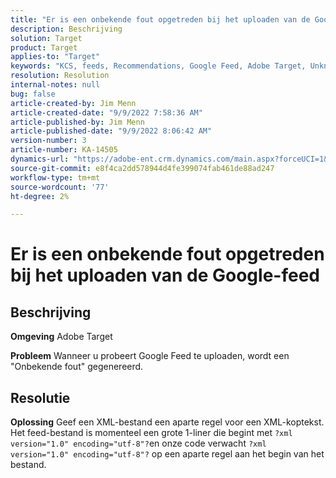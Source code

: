 ```yaml
---
title: "Er is een onbekende fout opgetreden bij het uploaden van de Google-feed."
description: Beschrijving
solution: Target
product: Target
applies-to: "Target"
keywords: "KCS, feeds, Recommendations, Google Feed, Adobe Target, Unknown Error"
resolution: Resolution
internal-notes: null
bug: false
article-created-by: Jim Menn
article-created-date: "9/9/2022 7:58:36 AM"
article-published-by: Jim Menn
article-published-date: "9/9/2022 8:06:42 AM"
version-number: 3
article-number: KA-14505
dynamics-url: "https://adobe-ent.crm.dynamics.com/main.aspx?forceUCI=1&pagetype=entityrecord&etn=knowledgearticle&id=c9c8642f-1530-ed11-9db1-0022480866ad"
source-git-commit: e8f4ca2dd578944d4fe399074fab461de88ad247
workflow-type: tm+mt
source-wordcount: '77'
ht-degree: 2%

---
```


# Er is een onbekende fout opgetreden bij het uploaden van de Google-feed

## Beschrijving


<b>Omgeving</b>
Adobe Target

<b>Probleem</b>
Wanneer u probeert Google Feed te uploaden, wordt een &quot;Onbekende fout&quot; gegenereerd.


## Resolutie


<b>Oplossing</b>
Geef een XML-bestand een aparte regel voor een XML-koptekst.
Het feed-bestand is momenteel een grote 1-liner die begint met `?xml version="1.0" encoding="utf-8"?`en onze code verwacht `?xml version="1.0" encoding="utf-8"?` op een aparte regel aan het begin van het bestand.
